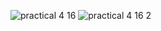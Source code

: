![practical 4 16](https://cloud.githubusercontent.com/assets/16960568/13329141/5125837a-dc18-11e5-853b-796a2a113b59.JPG)
![practical 4 16 2](https://cloud.githubusercontent.com/assets/16960568/13329143/52578090-dc18-11e5-8fdb-fbebd5b6f64f.JPG)
